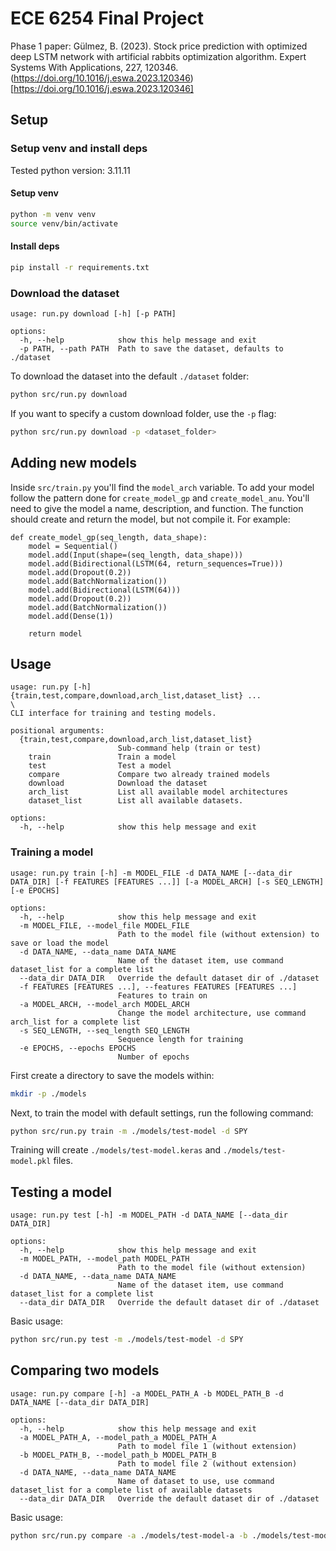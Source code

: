 # ECE 6254 Final Project

Phase 1 paper: Gülmez, B. (2023). Stock price prediction with optimized deep LSTM network with artificial rabbits optimization algorithm. Expert Systems With Applications, 227, 120346. (https://doi.org/10.1016/j.eswa.2023.120346)[https://doi.org/10.1016/j.eswa.2023.120346]

## Setup

### Setup venv and install deps
Tested python version: 3.11.11

#### Setup venv

```bash
python -m venv venv
source venv/bin/activate
```

#### Install deps
```bash
pip install -r requirements.txt
```

### Download the dataset
```
usage: run.py download [-h] [-p PATH]

options:
  -h, --help            show this help message and exit
  -p PATH, --path PATH  Path to save the dataset, defaults to ./dataset
```
To download the dataset into the default `./dataset` folder:

```bash
python src/run.py download 
```

If you want to specify a custom download folder, use the `-p` flag:
```bash
python src/run.py download -p <dataset_folder>
```

## Adding new models
Inside `src/train.py` you'll find the `model_arch` variable. To add your model follow the pattern done for `create_model_gp` and `create_model_anu`. You'll need to give the model a name, description, and function. The function should create and return the model, but not compile it. For example:

```python3
def create_model_gp(seq_length, data_shape):
    model = Sequential()
    model.add(Input(shape=(seq_length, data_shape)))
    model.add(Bidirectional(LSTM(64, return_sequences=True)))
    model.add(Dropout(0.2))
    model.add(BatchNormalization())
    model.add(Bidirectional(LSTM(64)))
    model.add(Dropout(0.2))
    model.add(BatchNormalization())
    model.add(Dense(1))

    return model
```

## Usage
```
usage: run.py [-h] {train,test,compare,download,arch_list,dataset_list} ...
\
CLI interface for training and testing models.

positional arguments:
  {train,test,compare,download,arch_list,dataset_list}
                        Sub-command help (train or test)
    train               Train a model
    test                Test a model
    compare             Compare two already trained models
    download            Download the dataset
    arch_list           List all available model architectures
    dataset_list        List all available datasets.

options:
  -h, --help            show this help message and exit
```

### Training a model
```
usage: run.py train [-h] -m MODEL_FILE -d DATA_NAME [--data_dir DATA_DIR] [-f FEATURES [FEATURES ...]] [-a MODEL_ARCH] [-s SEQ_LENGTH] [-e EPOCHS]

options:
  -h, --help            show this help message and exit
  -m MODEL_FILE, --model_file MODEL_FILE
                        Path to the model file (without extension) to save or load the model
  -d DATA_NAME, --data_name DATA_NAME
                        Name of the dataset item, use command dataset_list for a complete list
  --data_dir DATA_DIR   Override the default dataset dir of ./dataset
  -f FEATURES [FEATURES ...], --features FEATURES [FEATURES ...]
                        Features to train on
  -a MODEL_ARCH, --model_arch MODEL_ARCH
                        Change the model architecture, use command arch_list for a complete list
  -s SEQ_LENGTH, --seq_length SEQ_LENGTH
                        Sequence length for training
  -e EPOCHS, --epochs EPOCHS
                        Number of epochs
```

First create a directory to save the models within:
``` bash
mkdir -p ./models
```

Next, to train the model with default settings, run the following command:
``` bash
python src/run.py train -m ./models/test-model -d SPY 
```

Training will create `./models/test-model.keras` and `./models/test-model.pkl` files.

## Testing a model
```
usage: run.py test [-h] -m MODEL_PATH -d DATA_NAME [--data_dir DATA_DIR]

options:
  -h, --help            show this help message and exit
  -m MODEL_PATH, --model_path MODEL_PATH
                        Path to the model file (without extension)
  -d DATA_NAME, --data_name DATA_NAME
                        Name of the dataset item, use command dataset_list for a complete list
  --data_dir DATA_DIR   Override the default dataset dir of ./dataset
```

Basic usage:
``` bash
python src/run.py test -m ./models/test-model -d SPY
```

## Comparing two models
```
usage: run.py compare [-h] -a MODEL_PATH_A -b MODEL_PATH_B -d DATA_NAME [--data_dir DATA_DIR]

options:
  -h, --help            show this help message and exit
  -a MODEL_PATH_A, --model_path_a MODEL_PATH_A
                        Path to model file 1 (without extension)
  -b MODEL_PATH_B, --model_path_b MODEL_PATH_B
                        Path to model file 2 (without extension)
  -d DATA_NAME, --data_name DATA_NAME
                        Name of dataset to use, use command dataset_list for a complete list of available datasets
  --data_dir DATA_DIR   Override the default dataset dir of ./dataset
```

Basic usage:
```bash
python src/run.py compare -a ./models/test-model-a -b ./models/test-model-b -d SPY
```